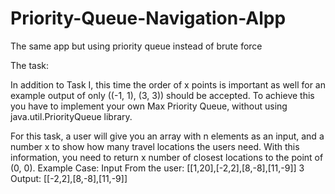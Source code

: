 # Priority-Queue-Navigation-Alpp
The same app but using priority queue instead of brute force


The task:

In addition to Task I, this time the order of x points is 
important as well for an example output of only ((-1, 1), (3, 3)) should be accepted.
To achieve this you have to implement your own Max Priority Queue, without using 
java.util.PriorityQueue library.

For this task, a user will give you an array with n elements as an input, and a number x 
to show how many travel locations the users need. With this information, you need to 
return x number of closest locations to the point of (0, 0).
Example Case:
Input From the user: [[1,20],[-2,2],[8,-8],[11,-9]]
3
Output: [[-2,2],[8,-8],[11,-9]]
